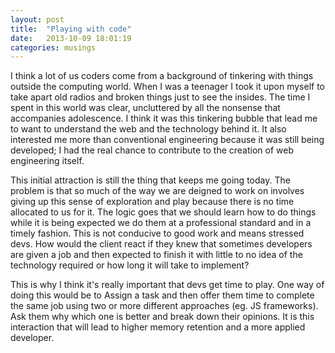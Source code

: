 ```yaml
---
layout: post
title:  "Playing with code"
date:   2013-10-09 18:01:19
categories: musings
---
```


I think a lot of us coders come from a background of tinkering with things outside the computing world. When I was a
teenager I took it upon myself to take apart old radios and broken things just to see the insides. The time I spent in this world
was clear, uncluttered by all the nonsense that accompanies adolescence. I think it was this tinkering bubble that lead me
to want to understand the web and the technology behind it. It also interested me more than conventional engineering because
it was still being developed; I had the real chance to contribute to the creation of web engineering itself.

This initial attraction is still the thing that keeps me going today. The problem is that so much of the way we are
deigned to work on involves giving up this sense of exploration and play because there is no time allocated to us for it.
The logic goes that we should learn how to do things while it is being expected we do them at a professional standard and
in a timely fashion. This is not conducive to good work and means stressed devs. How would the client react if they knew
that sometimes developers are given a job and then expected to finish it with little to no idea of the technology required
or how long it will take to implement?

This is why I think it's really important that devs get time to play. One way of doing this would be to Assign a task and 
then offer them time to complete the same job using two or more different approaches (eg. JS frameworks). Ask them why which
 one is better and break down their opinions. It is this interaction that will lead to higher memory retention 
 and a more applied developer.

